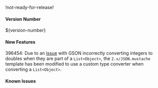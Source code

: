 !not-ready-for-release!

#### Version Number
${version-number}

#### New Features
396454: Due to an [issue](https://stackoverflow.com/a/46850645/12177456) with GSON incorrectly converting integers to doubles when they are part of a `List<Object>`, the `2.x/JSON.mustache` template has been modified to use a custom type converter when converting a `List<Object>`.

#### Known Issues
